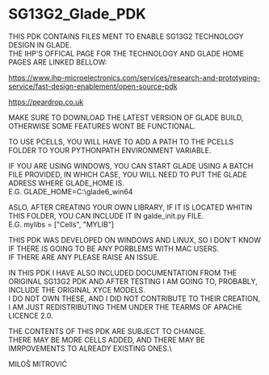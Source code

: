 # SG13G2_Glade_PDK
THIS PDK CONTAINS FILES MENT TO ENABLE SG13G2 TECHNOLOGY DESIGN IN GLADE.\
THE IHP'S OFFICAL PAGE FOR THE TECHNOLOGY AND GLADE HOME PAGES ARE LINKED BELLOW:

https://www.ihp-microelectronics.com/services/research-and-prototyping-service/fast-design-enablement/open-source-pdk

https://peardrop.co.uk

MAKE SURE TO DOWNLOAD THE LATEST VERSION OF GLADE BUILD, OTHERWISE SOME FEATURES WONT BE FUNCTIONAL.

TO USE PCELLS, YOU WILL HAVE TO ADD A PATH TO THE PCELLS FOLDER TO YOUR PYTHONPATH ENVIRONMENT VARIABLE.

IF YOU ARE USING WINDOWS, YOU CAN START GLADE USING A BATCH FILE PROVIDED, IN WHICH CASE, YOU WILL NEED TO PUT THE GLADE ADRESS WHERE GLADE_HOME IS.\
E.G. GLADE_HOME=C:\glade6_win64

ASLO, AFTER CREATING YOUR OWN LIBRARY, IF IT IS LOCATED WHITIN THIS FOLDER, YOU CAN INCLUDE IT IN galde_init.py FILE.\
E.G. mylibs = ["Cells", "MYLIB"]

THIS PDK WAS DEVELOPED ON WINDOWS AND LINUX, SO I DON'T KNOW IF THERE IS GOING TO BE ANY PORBLEMS WITH MAC USERS.\
IF THERE ARE ANY PLEASE RAISE AN ISSUE.

IN THIS PDK I HAVE ALSO INCLUDED DOCUMENTATION FROM THE ORIGINAL SG13G2 PDK AND AFTER TESTING I AM GOING TO, PROBABLY, INCLUDE THE ORIGINAL XYCE MODELS.\
I DO NOT OWN THESE, AND I DID NOT CONTRIBUTE TO THEIR CREATION, I AM JUST REDISTRIBUTING THEM UNDER THE TEARMS OF APACHE LICENCE 2.0.

THE CONTENTS OF THIS PDK ARE SUBJECT TO CHANGE.\
THERE MAY BE MORE CELLS ADDED, AND THERE MAY BE IMRPOVEMENTS TO ALREADY EXISTING ONES.\

MILOŠ MITROVIĆ
